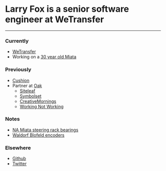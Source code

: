 # Larry Fox is a senior software engineer at WeTransfer

---

### Currently

- [WeTransfer]
- Working on a [30 year old Miata]

### Previously

- [Cushion](https://cushionapp.com)
- Partner at [Oak](https://oak.is)
  - [Siteleaf](https://siteleaf.com)
  - [Symbolset](https://symbolset.com)
  - [CreativeMornings](https://creativemornings.com)
  - [Working Not Working](https://workingnotworking.com)

### Notes
- [NA Miata steering rack bearings]
- [Waldorf Blofeld encoders]

### Elsewhere

- [Github](https://github.com/larryfox)
- [Twitter](https://twitter.com/_larryfox)


[WeTransfer]: https://wetransfer.com/explore
[30 year old Miata]: /miata/
[NA Miata steering rack bearings]: /notes/miata-steering-rack-bearings/
[Waldorf Blofeld encoders]: /notes/waldorf-blofeld-encoders/
